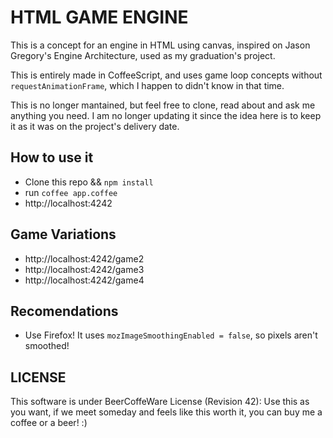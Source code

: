 HTML GAME ENGINE
================

This is a concept for an engine in HTML using canvas, inspired on Jason Gregory's Engine Architecture, used as my graduation's project.

This is entirely made in CoffeeScript, and uses game loop concepts without `requestAnimationFrame`, which I happen to didn't know in that time.

This is no longer mantained, but feel free to clone, read about and ask me anything you need. I am no longer updating it since the idea here is to keep it as it was on the project's delivery date.

## How to use it

- Clone this repo && `npm install`
- run `coffee app.coffee`
- http://localhost:4242

## Game Variations

- http://localhost:4242/game2
- http://localhost:4242/game3
- http://localhost:4242/game4

## Recomendations

- Use Firefox! It uses `mozImageSmoothingEnabled = false`, so pixels aren't smoothed!

## LICENSE
This software is under BeerCoffeWare License (Revision 42):
Use this as you want, if we meet someday and feels like this worth it, you can buy me a coffee or a beer! :)
